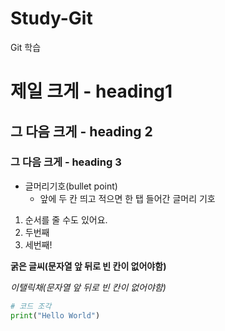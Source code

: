# Study-Git
Git 학습

# 제일 크게 - heading1
## 그 다음 크게 - heading 2
### 그 다음 크게 - heading 3


* 글머리기호(bullet point)
  * 앞에 두 칸 띄고 적으면 한 탭 들어간 글머리 기호

1. 순서를 줄 수도 있어요. 
2. 두번째 
3. 세번째!

**굵은 글씨(문자열 앞 뒤로 빈 칸이 없어야함)**

*이탤릭채(문자열 앞 뒤로 빈 칸이 없어야함)*


```python
# 코드 조각
print("Hello World")
```

